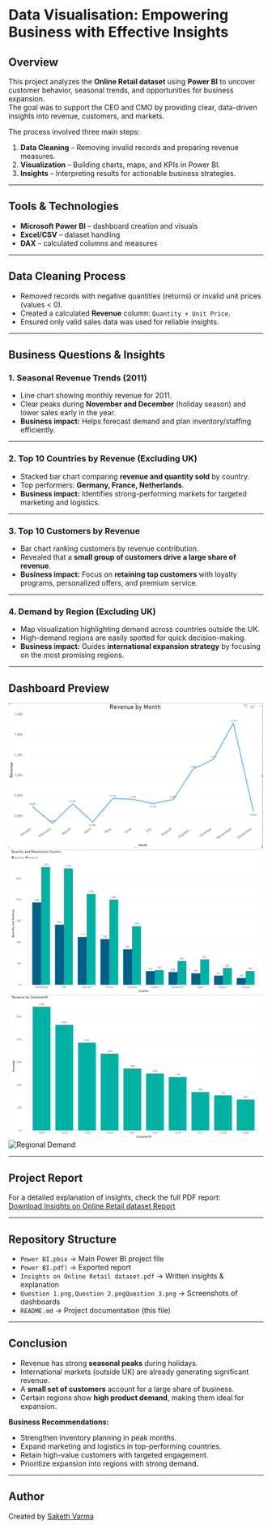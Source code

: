 # Data Visualisation: Empowering Business with Effective Insights  

##  Overview  
This project analyzes the **Online Retail dataset** using **Power BI** to uncover customer behavior, seasonal trends, and opportunities for business expansion.  
The goal was to support the CEO and CMO by providing clear, data-driven insights into revenue, customers, and markets.  

The process involved three main steps:  
1. **Data Cleaning** – Removing invalid records and preparing revenue measures.  
2. **Visualization** – Building charts, maps, and KPIs in Power BI.  
3. **Insights** – Interpreting results for actionable business strategies.  

---

##  Tools & Technologies  
- **Microsoft Power BI** – dashboard creation and visuals  
- **Excel/CSV** – dataset handling  
- **DAX** – calculated columns and measures  

---

##  Data Cleaning Process  
- Removed records with negative quantities (returns) or invalid unit prices (values < 0).  
- Created a calculated **Revenue** column: `Quantity × Unit Price`.  
- Ensured only valid sales data was used for reliable insights.  

---

##  Business Questions & Insights  

### 1. Seasonal Revenue Trends (2011)  
- Line chart showing monthly revenue for 2011.  
- Clear peaks during **November and December** (holiday season) and lower sales early in the year.  
- **Business impact:** Helps forecast demand and plan inventory/staffing efficiently.  

---

### 2. Top 10 Countries by Revenue (Excluding UK)  
- Stacked bar chart comparing **revenue and quantity sold** by country.  
- Top performers: **Germany, France, Netherlands**.  
- **Business impact:** Identifies strong-performing markets for targeted marketing and logistics.  

---

### 3. Top 10 Customers by Revenue  
- Bar chart ranking customers by revenue contribution.  
- Revealed that a **small group of customers drive a large share of revenue**.  
- **Business impact:** Focus on **retaining top customers** with loyalty programs, personalized offers, and premium service.  

---

### 4. Demand by Region (Excluding UK)  
- Map visualization highlighting demand across countries outside the UK.  
- High-demand regions are easily spotted for quick decision-making.  
- **Business impact:** Guides **international expansion strategy** by focusing on the most promising regions.  

---

##  Dashboard Preview  

![Revenue Trends](Question%201.png)  
![Top Countries](Question%202.png)  
![Top Customers](Question%203.png)  
![Regional Demand](Question4.png)  

---

##  Project Report  
For a detailed explanation of insights, check the full PDF report:  
[Download Insights on Online Retail dataset Report](Insights%20on%20Online%20Retail%20dataset.pdf)

---

##  Repository Structure  
- `Power BI.pbix` → Main Power BI project file  
- `Power BI.pdf)` → Exported report  
- `Insights on Online Retail dataset.pdf` → Written insights & explanation  
- `Question 1.png,Question 2.pngQuestion 3.png` → Screenshots of dashboards  
- `README.md` → Project documentation (this file)  

---

##  Conclusion  
- Revenue has strong **seasonal peaks** during holidays.  
- International markets (outside UK) are already generating significant revenue.  
- A **small set of customers** account for a large share of business.  
- Certain regions show **high product demand**, making them ideal for expansion.  

**Business Recommendations:**  
- Strengthen inventory planning in peak months.  
- Expand marketing and logistics in top-performing countries.  
- Retain high-value customers with targeted engagement.  
- Prioritize expansion into regions with strong demand.  

---

##  Author  
Created by [Saketh Varma](https://github.com/SakethVarma720)  
